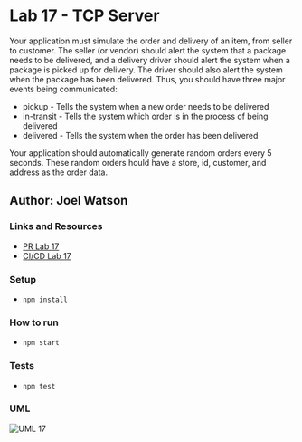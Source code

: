 # Lab 17 - TCP Server

Your application must simulate the order and delivery of an item, from seller to customer. The seller (or vendor) should alert the system that a package needs to be delivered, and a delivery driver should alert the system when a package is picked up for delivery. The driver should also alert the system when the package has been delivered. Thus, you should have three major events being communicated:

- pickup - Tells the system when a new order needs to be delivered
- in-transit - Tells the system which order is in the process of being delivered
- delivered - Tells the system when the order has been delivered

Your application should automatically generate random orders every 5 seconds. These random orders hould have a store, id, customer, and address as the order data.

## Author: Joel Watson

### Links and Resources

- [PR Lab 17](https://github.com/401-advanced-javascript-joel/tcp-server/pull/1)
- [CI/CD Lab 17](https://github.com/401-advanced-javascript-joel/tcp-server/pull/1/checks)

### Setup

- `npm install`

### How to run

- `npm start`

### Tests

- `npm test`

### UML

![UML 17](https://raw.githubusercontent.com/401-advanced-javascript-joel/CAPS/master/assets/lab-17-uml.jpg)
